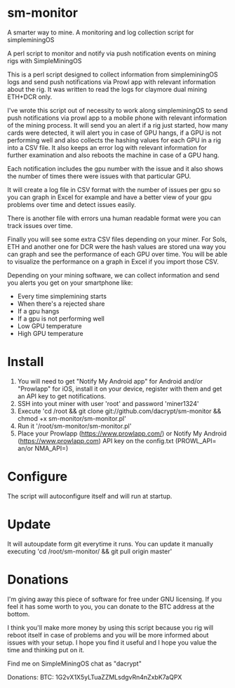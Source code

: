 # sm-monitor
A smarter way to mine. A monitoring and log collection script for simpleminingOS

A perl script to monitor and notify via push notification events on mining rigs with SimpleMiningOS 

This is a perl script designed to collect information from simpleminingOS logs and send push notifications via Prowl app with relevant information about the rig. It was written to read the logs for claymore dual mining ETH+DCR only.

I've wrote this script out of necessity to work along simpleminingOS to send push notifications via prowl app to a mobile phone with relevant information of the mining process. It will send you an alert if a rig just started, how many cards were detected, it will alert you in case of GPU hangs, if a GPU is not performing well and also collects the hashing values for each GPU in a rig into a CSV file. It also keeps an error log with relevant information for further examination and also reboots the machine in case of a GPU hang. 

Each notification includes the gpu number with the issue and it also shows the number of times there were issues with that particular GPU.

It will create a log file in CSV format with the number of issues per gpu so you can graph in Excel for example and have a better view of your gpu problems over time and detect issues easily.

There is another file with errors una human readable format were you can track issues over time.

Finally you will see some extra CSV files depending on your miner. For Sols, ETH and another one for DCR were the hash values are stored una way you can graph and see the performance of each GPU over time. You will be able to visualize the performance on a graph in Excel if you import those CSV.

Depending on your mining software, we can collect information and send you alerts you get on your smartphone like:
- Every time simplemining starts
- When there's a rejected share
- If a gpu hangs
- If a gpu is not performing well
- Low GPU temperature
- High GPU temperature

# Install
1. You will need to get "Notify My Android app" for Android and/or "Prowlapp" for iOS, install it on your device, register with them and get an API key to get notifications.
2. SSH into yout miner with user 'root' and password 'miner1324'
3. Execute 'cd /root && git clone git://github.com/dacrypt/sm-monitor && chmod +x sm-monitor/sm-monitor.pl'
4. Run it '/root/sm-monitor/sm-monitor.pl'
5. Place your Prowlapp (https://www.prowlapp.com/) or Notify My Android (https://www.prowlapp.com) API key on the config.txt (PROWL_API= an/or NMA_API=)

# Configure
The script will autoconfigure itself and will run at startup. 

# Update
It will autoupdate form git everytime it runs. 
You can update it manually executing 'cd /root/sm-monitor/ && git pull origin master'

# Donations
I'm giving away this piece of software for free under GNU licensing. If you feel it has some worth to you, you can donate to the BTC address at the bottom.

I think you'll make more money by using this script because you rig will reboot itself in case of problems and you will be more informed about issues with your setup. I hope you find it useful and I hope you value the time and thinking put on it.

Find me on SimpleMiningOS chat as "dacrypt"

Donations: 
BTC: 1G2vX1X5yLTuaZZMLsdgvRn4nZxbK7aQPX
